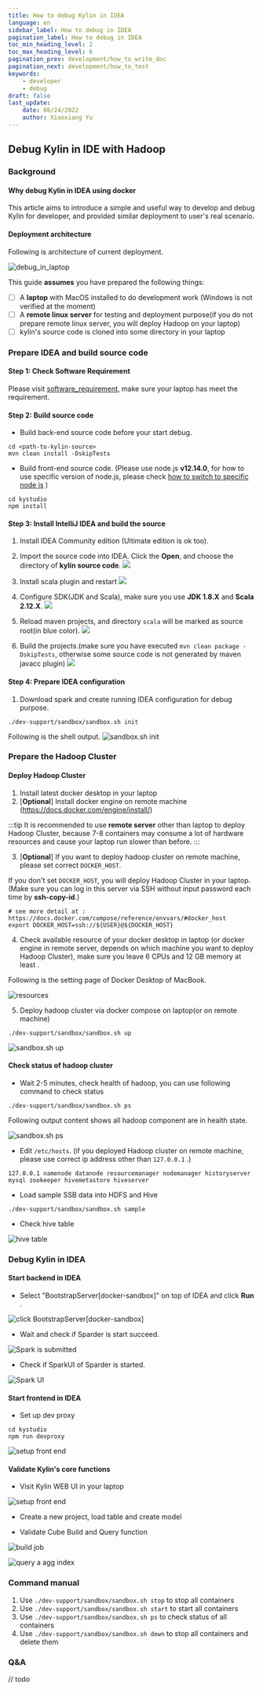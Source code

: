 ```yaml
---
title: How to debug Kylin in IDEA
language: en
sidebar_label: How to debug in IDEA
pagination_label: How to debug in IDEA
toc_min_heading_level: 2
toc_max_heading_level: 6
pagination_prev: development/how_to_write_doc
pagination_next: development/how_to_test
keywords:
    - developer
    - debug
draft: false
last_update:
    date: 08/24/2022
    author: Xiaoxiang Yu
---
```


## Debug Kylin in IDE with Hadoop

### Background
#### Why debug Kylin in IDEA using docker
This article aims to introduce a simple and useful way to develop and debug Kylin for developer, and provided similar deployment to user's real scenario.

#### Deployment architecture
Following is architecture of current deployment.

![debug_in_laptop](images/debug_kylin_by_docker_compose.png)

This guide **assumes** you have prepared the following things:

- [ ] A **laptop** with MacOS installed to do development work (Windows is not verified at the moment)
- [ ] A **remote linux server** for testing and deployment purpose(if you do not prepare remote linux server, you will deploy Hadoop on your laptop)
- [ ] kylin's source code is cloned into some directory in your laptop

### Prepare IDEA and build source code

#### Step 1: Check Software Requirement

Please visit [software_requirement](how_to_package#software_reqiurement), make sure your laptop has meet the requirement.

#### Step 2: Build source code
- Build back-end source code before your start debug.
```shell
cd <path-to-kylin-source>
mvn clean install -DskipTests
```

- Build front-end source code. 
(Please use node.js **v12.14.0**, for how to use specific version of node.js, please check [how to switch to specific node js](how_to_package#install_older_node) )
```shell
cd kystudio
npm install
```

#### Step 3: Install IntelliJ IDEA and build the source
1. Install IDEA Community edition (Ultimate edition is ok too).
2. Import the source code into IDEA. Click the **Open**, and choose the directory of **kylin source code**.
  ![](images/OPEN_KYLIN_PROJECT.png)

3. Install scala plugin and restart
![](images/IDEA_Install_Scala_plugin.png)

4. Configure SDK(JDK and Scala), make sure you use **JDK 1.8.X** and **Scala 2.12.X**.
![](images/IDEA_Notify_Install_SDK.png)

5. Reload maven projects, and directory `scala` will be marked as source root(in blue color).
![](images/IDEA_RELOAD_ALL_MAVEN_PROJECT.png)

6. Build the projects.(make sure you have executed `mvn clean package -DskipTests`, otherwise some source code is not generated by maven javacc plugin)
   ![](images/PROJECT_BUILD_SUCCEED.png)


#### Step 4: Prepare IDEA configuration

1. Download spark and create running IDEA configuration for debug purpose.
  ```shell
  ./dev-support/sandbox/sandbox.sh init
  ```

  Following is the shell output.
  ![sandbox.sh init](images/IDEA_SANDBOX_INIT.png)

### Prepare the Hadoop Cluster

#### Deploy Hadoop Cluster
1. Install latest docker desktop in your laptop
2. [**Optional**] Install docker engine on remote machine (https://docs.docker.com/engine/install/)

:::tip
It is recommended to use **remote server** other than laptop to deploy Hadoop Cluster, because 7-8 containers may consume a lot of hardware resources and cause your laptop run slower than before.
:::

3. [**Optional**] If you want to deploy hadoop cluster on remote machine, please set correct `DOCKER_HOST`. 

  If you don't set `DOCKER_HOST`, you will deploy Hadoop Cluster in your laptop. (Make sure you can log in this server via SSH without input password each time by **ssh-copy-id**.)
  ```shell
  # see more detail at : https://docs.docker.com/compose/reference/envvars/#docker_host
  export DOCKER_HOST=ssh://${USER}@${DOCKER_HOST}
  ```

4. Check available resource of your docker desktop in laptop (or docker engine in remote server, depends on which machine you want to deploy Hadoop Cluster), make sure you leave 6 CPUs and 12 GB memory at least .

  Following is the setting page of Docker Desktop of MacBook.

  ![resources](images/docker-engine-resource.png)

5. Deploy hadoop cluster via docker compose on laptop(or on remote machine)

  ```shell
  ./dev-support/sandbox/sandbox.sh up
  ```

  ![sandbox.sh up](images/how-to-debug-02.png)


#### Check status of hadoop cluster
- Wait 2-5 minutes, check health of hadoop, you can use following command to check status

```shell
./dev-support/sandbox/sandbox.sh ps
```

Following output content shows all hadoop component are in health state.

![sandbox.sh ps](images/how-to-debug-03.png)

- Edit `/etc/hosts`. (if you deployed Hadoop cluster on remote machine, please use correct ip address other than `127.0.0.1` .)
```shell
127.0.0.1 namenode datanode resourcemanager nodemanager historyserver mysql zookeeper hivemetastore hiveserver 
```

- Load sample SSB data into HDFS and Hive
```shell
./dev-support/sandbox/sandbox.sh sample
```

- Check hive table

![hive table](images/how-to-debug-04.png)

### Debug Kylin in IDEA

#### Start backend in IDEA

- Select "BootstrapServer[docker-sandbox]" on top of IDEA and click **Run** .

![click BootstrapServer[docker-sandbox]](images/RUN_KYLIN_IN_IDEA.png)

- Wait and check if Sparder is start succeed.

![Spark is submitted](images/SPARDER_SUCCEED_IN_IDE.png)

- Check if SparkUI of Sparder is started.

![Spark UI](images/how-to-debug-07.png)


#### Start frontend in IDEA

- Set up dev proxy
```shell
cd kystudio
npm run devproxy
```

![setup front end](images/how-to-debug-08.png)


#### Validate Kylin's core functions

- Visit Kylin WEB UI in your laptop

![setup front end](images/how-to-debug-09.png)

- Create a new project, load table and create model

- Validate Cube Build and Query function

![build job](images/local-build-succeed.png)

![query a agg index](images/local-query-succeed.png)


### Command manual
1. Use `./dev-support/sandbox/sandbox.sh stop` to stop all containers
2. Use `./dev-support/sandbox/sandbox.sh start` to start all containers
3. Use `./dev-support/sandbox/sandbox.sh ps` to check status of all containers
4. Use `./dev-support/sandbox/sandbox.sh down` to stop all containers and delete them

### Q&A

// todo

